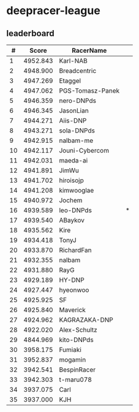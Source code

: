 # deepracer-league

## leaderboard

<!-- leaderboard -->
| # | Score | RacerName |   |
| - | ----- | --------- | - |
| 1 | 4952.843 | Karl-NAB | |
| 2 | 4948.900 | Breadcentric | |
| 3 | 4947.269 | Etaggel | |
| 4 | 4947.062 | PGS-Tomasz-Panek | |
| 5 | 4946.359 | nero-DNPds | |
| 6 | 4946.345 | JasonLian | |
| 7 | 4944.271 | Aiis-DNP | |
| 8 | 4943.271 | sola-DNPds | |
| 9 | 4942.915 | nalbam-me | |
| 10 | 4942.117 | Jouni-Cybercom | |
| 11 | 4942.031 | maeda-ai | |
| 12 | 4941.891 | JimWu | |
| 13 | 4941.702 | hiroisojp | |
| 14 | 4941.208 | kimwooglae | |
| 15 | 4940.972 | Jochem | |
| 16 | 4939.589 | leo-DNPds | * |
| 17 | 4939.540 | ABaykov | |
| 18 | 4935.562 | Kire | |
| 19 | 4934.418 | TonyJ | |
| 20 | 4933.870 | RichardFan | |
| 21 | 4932.355 | nalbam | |
| 22 | 4931.880 | RayG | |
| 23 | 4929.189 | HY-DNP | |
| 24 | 4927.447 | hyeonwoo | |
| 25 | 4925.925 | SF | |
| 26 | 4925.840 | Maverick | |
| 27 | 4924.962 | KAGRAZAKA-DNP | |
| 28 | 4922.020 | Alex-Schultz | |
| 29 | 4844.969 | kito-DNPds | |
| 30 | 3958.175 | Fumiaki | |
| 31 | 3952.837 | mogamin | |
| 32 | 3942.541 | BespinRacer | |
| 33 | 3942.303 | t-maru078 | |
| 34 | 3937.075 | Carl | |
| 35 | 3937.000 | KJH | |
